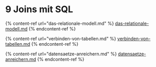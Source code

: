 # 9 Joins mit SQL

{% content-ref url="das-relationale-modell.md" %}
[das-relationale-modell.md](das-relationale-modell.md)
{% endcontent-ref %}

{% content-ref url="verbinden-von-tabellen.md" %}
[verbinden-von-tabellen.md](verbinden-von-tabellen.md)
{% endcontent-ref %}

{% content-ref url="datensaetze-anreichern.md" %}
[datensaetze-anreichern.md](datensaetze-anreichern.md)
{% endcontent-ref %}

